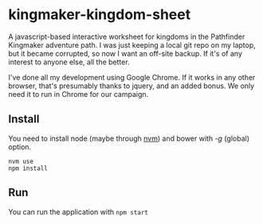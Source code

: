 kingmaker-kingdom-sheet
=======================

A javascript-based interactive worksheet for kingdoms in the Pathfinder Kingmaker adventure path.  I was just keeping a local git repo on my laptop, but it became corrupted, so now I want an off-site backup.  If it's of any interest to anyone else, all the better.

I've done all my development using Google Chrome.  If it works in any other browser, that's presumably thanks to jquery, and an added bonus.  We only need it to run in Chrome for our campaign.


## Install

You need to install node (maybe through [nvm](https://github.com/creationix/nvm)) and bower with _-g_ (global) option.

```
nvm use
npm install
```

## Run

You can run the application with `npm start`
